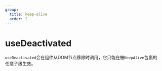 ```yaml
---
group:
  title: keep-alive
  order: 2
---
```


# useDeactivated

`useDeactivated`会在组件从DOM节点移除时调用，它只能在被`KeepAlive`包裹的任意子级生效。

<code src="./demo/demo1.tsx"></code>
